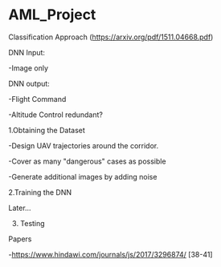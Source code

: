 # AML_Project

Classification Approach (https://arxiv.org/pdf/1511.04668.pdf)

DNN Input: 

-Image only

DNN output: 

-Flight Command 

-Altitude Control redundant?

1.Obtaining the Dataset 

-Design UAV trajectories around the corridor.

-Cover as many "dangerous" cases as possible

-Generate additional images by adding noise

2.Training the DNN

Later...

3. Testing 


Papers

-https://www.hindawi.com/journals/js/2017/3296874/
 [38-41]
